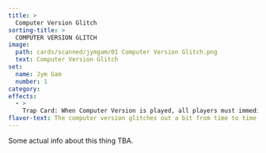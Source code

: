 ```yaml
---
title: >
  Computer Version Glitch
sorting-title: >
  COMPUTER VERSION GLITCH
image: 
  path: cards/scanned/jymgam/01 Computer Version Glitch.png
  text: Computer Version Glitch
set:
  name: Jym Gam
  number: 1
category: 
effects: 
  - >
    Trap Card: When Computer Version is played, all players must immediately play all their basic cards.
flavor-text: The computer version glitches out a bit from time to time.
---
```

Some actual info about this thing TBA.
